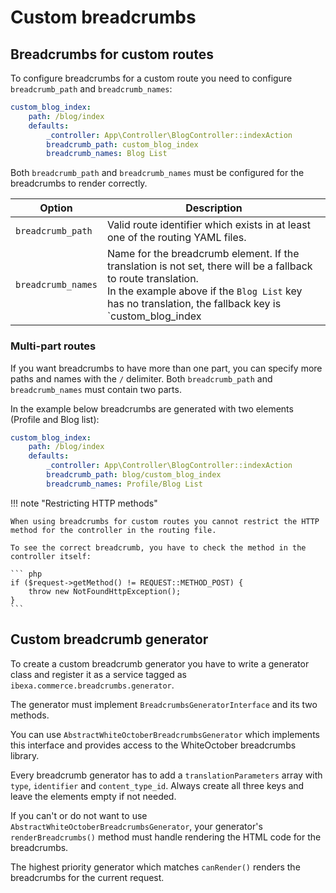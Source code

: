# Custom breadcrumbs

## Breadcrumbs for custom routes

To configure breadcrumbs for a custom route you need to configure `breadcrumb_path` and `breadcrumb_names`:

``` yaml hl_lines="5 6"
custom_blog_index:
    path: /blog/index
    defaults:
        _controller: App\Controller\BlogController::indexAction
        breadcrumb_path: custom_blog_index
        breadcrumb_names: Blog List
```

Both `breadcrumb_path` and `breadcrumb_names` must be configured for the breadcrumbs to render correctly.

|Option|Description|
|--- |--- |
|`breadcrumb_path`|Valid route identifier which exists in at least one of the routing YAML files.|
|`breadcrumb_names`|Name for the breadcrumb element. If the translation is not set, there will be a fallback to route translation.</br>In the example above if the `Blog List` key has no translation, the fallback key is `custom_blog_index|breadcrumb`.|

### Multi-part routes

If you want breadcrumbs to have more than one part, you can specify more paths and names with the `/` delimiter.
Both `breadcrumb_path` and `breadcrumb_names` must contain two parts.

In the example below breadcrumbs are generated with two elements (Profile and Blog list):

``` yaml hl_lines="5 6"
custom_blog_index:
    path: /blog/index
    defaults:
        _controller: App\Controller\BlogController::indexAction
        breadcrumb_path: blog/custom_blog_index
        breadcrumb_names: Profile/Blog List
```

!!! note "Restricting HTTP methods"

    When using breadcrumbs for custom routes you cannot restrict the HTTP method for the controller in the routing file.

    To see the correct breadcrumb, you have to check the method in the controller itself:

    ``` php
    if ($request->getMethod() != REQUEST::METHOD_POST) {
        throw new NotFoundHttpException();
    }
    ```

## Custom breadcrumb generator

To create a custom breadcrumb generator you have to write a generator class and register it as a service tagged as `ibexa.commerce.breadcrumbs.generator`.

The generator must implement `BreadcrumbsGeneratorInterface` and its two methods.

You can use `AbstractWhiteOctoberBreadcrumbsGenerator`
which implements this interface and provides access to the WhiteOctober breadcrumbs library.

Every breadcrumb generator has to add a `translationParameters` array with `type`, `identifier` and `content_type_id`.
Always create all three keys and leave the elements empty if not needed.

If you can't or do not want to use `AbstractWhiteOctoberBreadcrumbsGenerator`,
your generator's `renderBreadcrumbs()` method must handle rendering the HTML code for the breadcrumbs.

The highest priority generator which matches `canRender()` renders the breadcrumbs for the current request.
